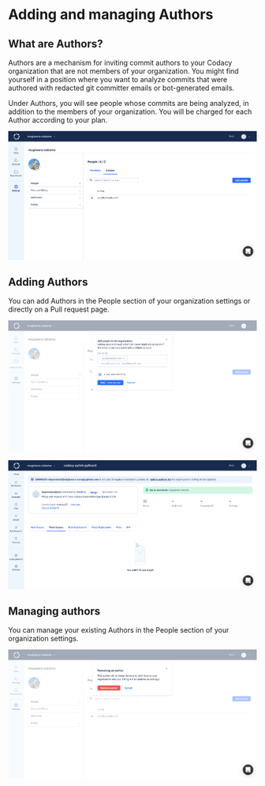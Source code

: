 # Adding and managing Authors

## What are Authors?

Authors are a mechanism for inviting commit authors to your Codacy organization that are not members of your organization. You might find yourself in a position where you want to analyze commits that were authored with redacted git committer emails or bot-generated emails.

Under Authors, you will see people whose commits are being analyzed, in addition to the members of your organization. You will be charged for each Author according to your plan.

![screencapture-app-dev-codacy-org-gh-organizations-mugiwara-nakama-settings-people-authors-2019-12-19-09_56_39.png](../../images/screencapture-app-dev-codacy-org-gh-organizations-mugiwara-nakama-settings-people-authors-2019-12-19-09_56_39.png)

## Adding Authors

You can add Authors in the People section of your organization settings or directly on a Pull request page.

![screencapture-app-dev-codacy-org-gh-organizations-mugiwara-nakama-settings-people-authors-2019-12-19-09_57_00.png](../../images/screencapture-app-dev-codacy-org-gh-organizations-mugiwara-nakama-settings-people-authors-2019-12-19-09_57_00.png)

![screencapture-app-dev-codacy-org-gh-mugiwara-nakama-codacy-pylint-python3-commit-2019-12-19-10_00_34.png](../../images/screencapture-app-dev-codacy-org-gh-mugiwara-nakama-codacy-pylint-python3-commit-2019-12-19-10_00_34.png)

## Managing authors

You can manage your existing Authors in the People section of your organization settings.

![screencapture-app-dev-codacy-org-gh-organizations-mugiwara-nakama-settings-people-authors-2019-12-19-09_57_24.png](../../images/screencapture-app-dev-codacy-org-gh-organizations-mugiwara-nakama-settings-people-authors-2019-12-19-09_57_24.png)
